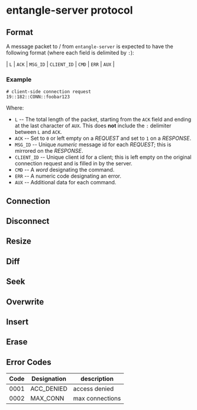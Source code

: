 entangle-server protocol
====

Format
----

A message packet to / from `entangle-server` is expected to have the following format (where each field is delimited by `:`):

| `L` | `ACK` | `MSG_ID` | `CLIENT_ID` | `CMD` | `ERR` | `AUX` |

### Example

```
# client-side connection request
19::182::CONN::foobar123
```

Where:

* `L` -- The total length of the packet, starting from the `ACK` field and ending at the last character of `AUX`. This does **not** include the `:` delimiter between `L` 
	and `ACK`.
* `ACK` -- Set to `0` or left empty on a *REQUEST* and set to `1` on a *RESPONSE*.
* `MSG_ID` -- Unique *numeric* message id for each *REQUEST*; this is mirrored on the *RESPONSE*.
* `CLIENT_ID` -- Unique client id for a client; this is left empty on the original connection request and is filled in by the server.
* `CMD` -- A *word* designating the command.
* `ERR` -- A numeric code designating an error.
* `AUX` -- Additional data for each command.

Connection
----

Disconnect
----

Resize
----

Diff
----

Seek
----

Overwrite
----

Insert
----

Erase
----

Error Codes
----

| Code | Designation | description |
| ---- | ----------- | ----------- |
| 0001 | ACC_DENIED  | access denied |
| 0002 | MAX_CONN    | max connections |
